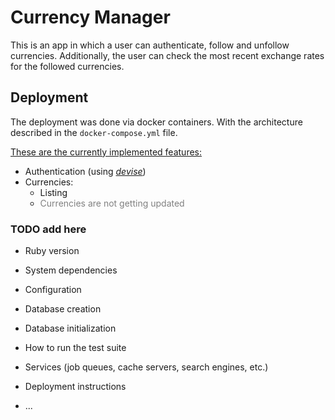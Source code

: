 # Currency Manager

This is an app in which a user can authenticate, follow and unfollow currencies. Additionally, the user can check the most recent exchange rates for the followed currencies.

## Deployment

The deployment was done via docker containers. With the architecture described in the `docker-compose.yml` file.

<u>These are the currently implemented features:</u>

* Authentication (using [*devise*](https://github.com/heartcombo/devise))
* Currencies:
    * Listing
    * <span style="color: gray;">Currencies are not getting updated</span>

### TODO add here

* Ruby version

* System dependencies

* Configuration

* Database creation

* Database initialization

* How to run the test suite

* Services (job queues, cache servers, search engines, etc.)

* Deployment instructions

* ...
